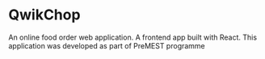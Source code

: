 # QwikChop
An online food order web application. A frontend app built with React. This application was developed as part of PreMEST programme
